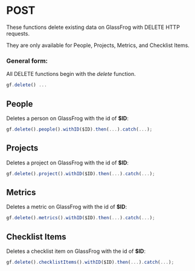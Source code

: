# POST

These functions delete existing data on GlassFrog with DELETE HTTP requests.

They are only available for People, Projects, Metrics, and Checklist Items.

### General form:

All DELETE functions begin with the *delete* function.

```javascript
gf.delete() ...
```

## People

Deletes a person on GlassFrog with the id of **$ID**:

```javascript
gf.delete().people().withID($ID).then(...).catch(...);
```

## Projects

Deletes a project on GlassFrog with the id of **$ID**:

```javascript
gf.delete().project().withID($ID).then(...).catch(...);
```

## Metrics

Deletes a metric on GlassFrog with the id of **$ID**:

```javascript
gf.delete().metrics().withID($ID).then(...).catch(...);
```

## Checklist Items

Deletes a checklist item on GlassFrog with the id of **$ID**:

```javascript
gf.delete().checklistItems().withID($ID).then(...).catch(...);
```